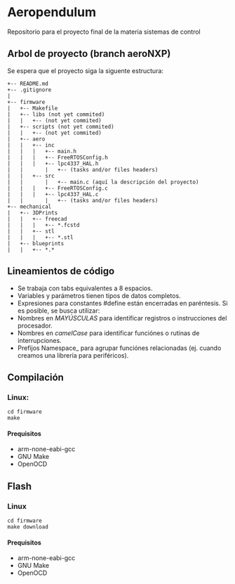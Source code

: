 # Aeropendulum

Repositorio para el proyecto final de la materia sistemas de control

## Arbol de proyecto (branch aeroNXP)
Se espera que el proyecto siga la siguente estructura:
```
+-- README.md
+-- .gitignore
|
+-- firmware
|	+-- Makefile
|	+-- libs (not yet commited)
|	|	+-- (not yet commited)
|	+-- scripts (not yet commited)
|	|	+-- (not yet commited)
|	+-- aero
|	|	+-- inc
|	|	|	+-- main.h
|	|	|	+-- FreeRTOSConfig.h
|	|	|	+-- lpc4337_HAL.h
|	|       |	+-- (tasks and/or files headers)
|	|	+-- src
|	|       |	+-- main.c (aquí la descripción del proyecto)
|	|	|	+-- FreeRTOSConfig.c
|	|	|	+-- lpc4337_HAL.c
|	|       |	+-- (tasks and/or files headers)
+-- mechanical
|	+-- 3DPrints
|	|	+-- freecad
|	|	|	+-- *.fcstd
|	|	+-- stl
|	|	|	+-- *.stl
| 	+-- blueprints
| 	| 	+-- *.*
```
## Lineamientos de código

* Se trabaja con tabs equivalentes a 8 espacios.
* Variables y parámetros tienen tipos de datos completos.
* Expresiones para constantes #define están encerradas en paréntesis.
Si es posible, se busca utilizar:
* Nombres en _MAYÚSCULAS_ para identificar registros o instrucciones del procesador.
* Nombres en _camelCase_ para identificar funciónes o rutinas de interrupciones.
* Prefijos Namespace_ para agrupar funciónes relacionadas (ej. cuando creamos una librería para periféricos).

## Compilación
### Linux:
```
cd firmware
make
```
#### Prequisitos
* arm-none-eabi-gcc
* GNU Make
* OpenOCD

## Flash
### Linux

```
cd firmware
make download
```

#### Prequisitos
* arm-none-eabi-gcc
* GNU Make
* OpenOCD
